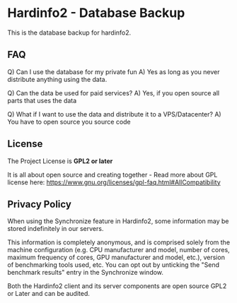 Hardinfo2 - Database Backup
===========================

This is the database backup for hardinfo2.

FAQ
----
Q) Can I use the database for my private fun
A) Yes as long as you never distribute anything using the data.

Q) Can the data be used for paid services?
A) Yes, if you open source all parts that uses the data

Q) What if I want to use the data and distribute it to a VPS/Datacenter?
A) You have to open source you source code


License
------
The Project License is **GPL2 or later**

It is all about open source and creating together - Read more about GPL license here: https://www.gnu.org/licenses/gpl-faq.html#AllCompatibility


Privacy Policy
---------------
When using the Synchronize feature in Hardinfo2, some information may be stored indefinitely in our servers.

This information is completely anonymous, and is comprised solely from the machine configuration (e.g. CPU manufacturer and model, number of cores, maximum frequency of cores, GPU manufacturer and model, etc.), version of benchmarking tools used, etc. You can opt out by unticking the "Send benchmark results" entry in the Synchronize window.

Both the Hardinfo2 client and its server components are open source GPL2 or Later and can be audited.
